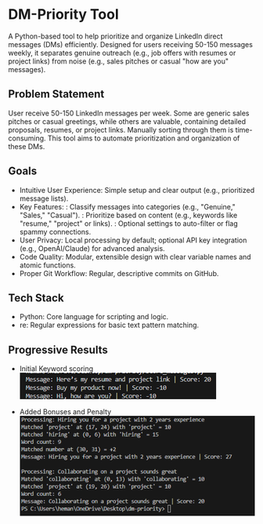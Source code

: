 # DM-Priority Tool

A Python-based tool to help prioritize and organize LinkedIn direct messages (DMs) efficiently. Designed for users receiving 50-150 messages weekly, it separates genuine outreach (e.g., job offers with resumes or project links) from noise (e.g., sales pitches or casual "how are you" messages).

## Problem Statement

User receive 50-150 LinkedIn messages per week. Some are generic sales pitches or casual greetings, while others are valuable, containing detailed proposals, resumes, or project links. Manually sorting through them is time-consuming. This tool aims to automate prioritization and organization of these DMs.

## Goals

- Intuitive User Experience: Simple setup and clear output (e.g., prioritized message lists).
- Key Features:
   : Classify messages into categories (e.g., "Genuine," "Sales," "Casual").
   : Prioritize based on content (e.g., keywords like "resume," "project" or links).
   : Optional settings to auto-filter or flag spammy connections.
- User Privacy: Local processing by default; optional API key integration (e.g., OpenAI/Claude) for advanced analysis.
- Code Quality: Modular, extensible design with clear variable names and atomic functions.
- Proper Git Workflow: Regular, descriptive commits on GitHub.

## Tech Stack

- Python: Core language for scripting and logic. 
- re: Regular expressions for basic text pattern matching.

## Progressive Results

- Initial Keyword scoring
![First Test Screenshot](./images/first-test.png)

- Added Bonuses and Penalty
![Second Test Screenshot](./images/second-test.png)